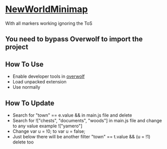# [NewWorldMinimap]

With all markers working ignoring the ToS

## You need to bypass Overwolf to import the project

## How To Use

- Enable developer tools in [overwolf]
- Load unpacked extension
- Use normally

## How To Update

- Search for "town" == e.value && in main.js file and delete
- Search for !["chests", "documents", "woods"] in main.js file and change to any value example !["yamero"]
- Change var u = !0; to var u = false;
- Just below there will be another filter "town" == t.value && (u = !1) delete too

[//]: #
[NewWorldMinimap]: <https://newworldminimap.com/>
[overwolf]: <https://overwolf.github.io/docs/start/using-dev-tools>